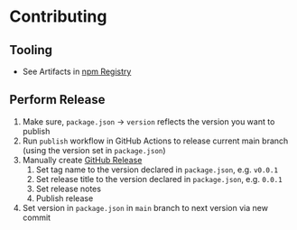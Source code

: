 # Contributing

## Tooling

- See Artifacts in [npm Registry](https://www.npmjs.com/package/ableron-express)

## Perform Release

1. Make sure, `package.json` → `version` reflects the version you want to publish
2. Run `publish` workflow in GitHub Actions to release current main branch (using the version set in `package.json`)
3. Manually create [GitHub Release](https://github.com/ableron/ableron-express/releases/new)
   1. Set tag name to the version declared in `package.json`, e.g. `v0.0.1`
   2. Set release title to the version declared in `package.json`, e.g. `0.0.1`
   3. Set release notes
   4. Publish release
4. Set version in `package.json` in `main` branch to next version via new commit
